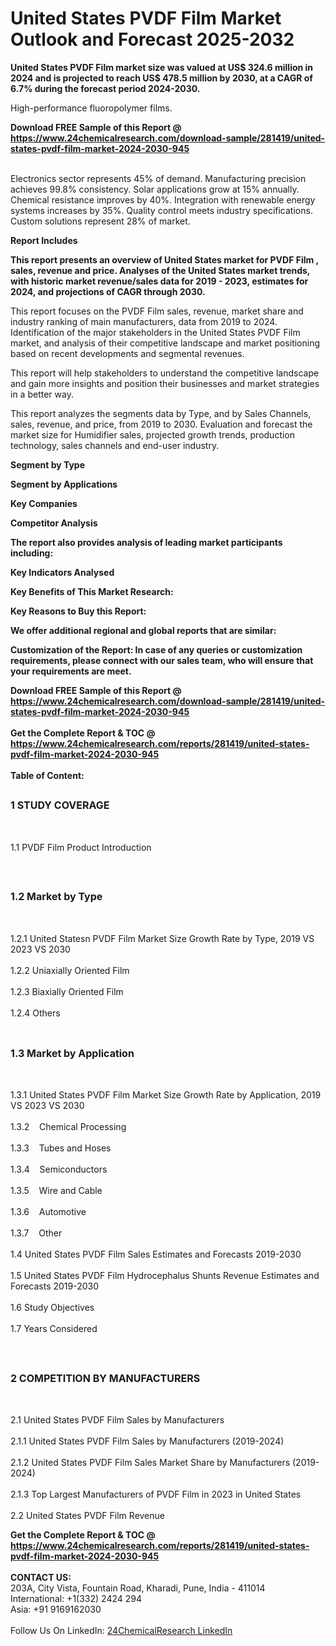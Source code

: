 <h1>United States PVDF Film Market Outlook and Forecast 2025-2032</h1><p><strong>United States PVDF Film market size was valued at US$ 324.6 million in 2024 and is projected to reach US$ 478.5 million by 2030, at a CAGR of 6.7% during the forecast period 2024-2030.</strong></p><p>
</p><p>High-performance fluoropolymer films.</p><div><b>Download FREE Sample of this Report @ 
            <a href="https://www.24chemicalresearch.com/download-sample/281419/united-states-pvdf-film-market-2024-2030-945">
            https://www.24chemicalresearch.com/download-sample/281419/united-states-pvdf-film-market-2024-2030-945</a></b></div><br><p>
</p><p>Electronics sector represents 45% of demand. Manufacturing precision achieves 99.8% consistency. Solar applications grow at 15% annually. Chemical resistance improves by 40%. Integration with renewable energy systems increases by 35%. Quality control meets industry specifications. Custom solutions represent 28% of market.</p><p>
</p><p><strong>Report Includes</strong></p><p>
</p><p><strong>This report presents an overview of United States market for PVDF Film , sales, revenue and price. Analyses of the United States market trends, with historic market revenue/sales data for 2019 - 2023, estimates for 2024, and projections of CAGR through 2030.</strong></p><p>
</p><p>This report focuses on the PVDF Film sales, revenue, market share and industry ranking of main manufacturers, data from 2019 to 2024. Identification of the major stakeholders in the United States PVDF Film market, and analysis of their competitive landscape and market positioning based on recent developments and segmental revenues.</p><p>
</p><p>This report will help stakeholders to understand the competitive landscape and gain more insights and position their businesses and market strategies in a better way.</p><p>
</p><p>This report analyzes the segments data by Type, and by Sales Channels, sales, revenue, and price, from 2019 to 2030. Evaluation and forecast the market size for Humidifier sales, projected growth trends, production technology, sales channels and end-user industry.</p><p>
<strong>Segment by Type</strong></p><p>
</p><p>
<strong>Segment by Applications</strong></p><p>
</p><p>
<strong>Key Companies</strong></p><p>
</p><p>
<strong>Competitor Analysis</strong></p><p>
</p><p><strong>The report also provides analysis of leading market participants including:</strong></p><p>
</p><p>
<strong>Key Indicators Analysed</strong></p><p>
</p><p>
<strong>Key Benefits of This Market Research:</strong></p><p>
</p><p>
<strong>Key Reasons to Buy this Report:</strong></p><p>
</p><p>
<strong>We offer additional regional and global reports that are similar:</strong></p><p>
</p><p>
</p><p><strong>Customization of the Report: In case of any queries or customization requirements, please connect with our sales team, who will ensure that your requirements are meet.</strong></p><div><b>Download FREE Sample of this Report @ 
            <a href="https://www.24chemicalresearch.com/download-sample/281419/united-states-pvdf-film-market-2024-2030-945">
            https://www.24chemicalresearch.com/download-sample/281419/united-states-pvdf-film-market-2024-2030-945</a></b></div><br><div><b>Get the Complete Report & TOC @ 
            <a href="https://www.24chemicalresearch.com/reports/281419/united-states-pvdf-film-market-2024-2030-945">
            https://www.24chemicalresearch.com/reports/281419/united-states-pvdf-film-market-2024-2030-945</a></b></div><br>
            <b>Table of Content:</b><p><h2><span style="font-size:16px"><strong>1 STUDY COVERAGE</strong></span></h2><br />
<p>1.1 PVDF Film Product Introduction</p><br />
<h2><span style="font-size:16px"><strong>1.2 Market by Type</strong></span></h2><br />
<p>1.2.1 United Statesn PVDF Film Market Size Growth Rate by Type, 2019 VS 2023 VS 2030<br /><br />
1.2.2 Uniaxially Oriented Film&nbsp;&nbsp; &nbsp;<br /><br />
1.2.3 Biaxially Oriented Film<br /><br />
1.2.4 Others<br /><br />
<h2><span style="font-size:16px"><strong>1.3 Market by Application</strong></span></h2><br />
<p>1.3.1 United States PVDF Film Market Size Growth Rate by Application, 2019 VS 2023 VS 2030<br /><br />
1.3.2&nbsp;&nbsp; &nbsp;Chemical Processing<br /><br />
1.3.3&nbsp;&nbsp; &nbsp;Tubes and Hoses<br /><br />
1.3.4&nbsp;&nbsp; &nbsp;Semiconductors<br /><br />
1.3.5&nbsp;&nbsp; &nbsp;Wire and Cable<br /><br />
1.3.6&nbsp;&nbsp; &nbsp;Automotive<br /><br />
1.3.7&nbsp;&nbsp; &nbsp;Other<br /><br />
1.4 United States PVDF Film Sales Estimates and Forecasts 2019-2030<br /><br />
1.5 United States PVDF Film Hydrocephalus Shunts Revenue Estimates and Forecasts 2019-2030<br /><br />
1.6 Study Objectives<br /><br />
1.7 Years Considered</p><br />
<h2><span style="font-size:16px"><strong>2 COMPETITION BY MANUFACTURERS</strong></span></h2><br />
<p>2.1 United States PVDF Film Sales by Manufacturers<br /><br />
2.1.1 United States PVDF Film Sales by Manufacturers (2019-2024)<br /><br />
2.1.2 United States PVDF Film Sales Market Share by Manufacturers (2019-2024)<br /><br />
2.1.3 Top Largest Manufacturers of PVDF Film in 2023 in United States<br /><br />
2.2 United States PVDF Film Revenue</p><div><b>Get the Complete Report & TOC @ 
            <a href="https://www.24chemicalresearch.com/reports/281419/united-states-pvdf-film-market-2024-2030-945">
            https://www.24chemicalresearch.com/reports/281419/united-states-pvdf-film-market-2024-2030-945</a></b></div><br><b>CONTACT US:</b><br>
            203A, City Vista, Fountain Road, Kharadi, Pune, India - 411014<br>
            International: +1(332) 2424 294<br>
            Asia: +91 9169162030 <br><br>
            Follow Us On LinkedIn: <a href="https://www.linkedin.com/company/24chemicalresearch/">24ChemicalResearch LinkedIn</a>